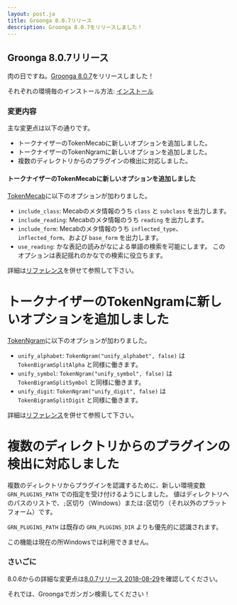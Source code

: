 ```yaml
---
layout: post.ja
title: Groonga 8.0.7リリース
description: Groonga 8.0.7をリリースしました！
---
```


## Groonga 8.0.7リリース

肉の日ですね。[Groonga 8.0.7](/ja/docs/news.html#release-8-0-7)をリリースしました！

それぞれの環境毎のインストール方法: [インストール](/ja/docs/install.html)

### 変更内容

主な変更点は以下の通りです。

* トークナイザーのTokenMecabに新しいオプションを追加しました。
* トークナイザーのTokenNgramに新しいオプションを追加しました。
* 複数のディレクトリからのプラグインの検出に対応しました。

#### トークナイザーのTokenMecabに新しいオプションを追加しました

[TokenMecab](/docs/reference/tokenizers#tokenmecab)に以下のオプションが加わりました。

 * `include_class`: Mecabのメタ情報のうち `class` と `subclass` を出力します。
 * `include_reading`: Mecabのメタ情報のうち `reading` を出力します。
 * `include_form`: Mecabのメタ情報のうち `inflected_type`、`inflected_form`、および `base_form` を出力します。
 * `use_reading`: かな表記の読みがなによる単語の検索を可能にします。
   このオプションは表記揺れのかなでの検索に役立ちます。

詳細は[リファレンス](/docs/reference/tokenizers#tokenmecab)を併せて参照して下さい。

# トークナイザーのTokenNgramに新しいオプションを追加しました

[TokenNgram](/docs/reference/tokenizers#tokenngram)に以下のオプションが加わりました。

 * `unify_alphabet`: `TokenNgram("unify_alphabet", false)` は `TokenBigramSplitAlpha` と同様に働きます。
 * `unify_symbol`: `TokenNgram("unify_symbol", false)` は `TokenBigramSplitSymbol` と同様に働きます。
 * `unify_digit`: `TokenNgram("unify_digit", false)` は `TokenBigramSplitDigit` と同様に働きます。

詳細は[リファレンス](/docs/reference/tokenizers#tokenngram)を併せて参照して下さい。

# 複数のディレクトリからのプラグインの検出に対応しました

複数のディレクトリからプラグインを認識するために、新しい環境変数 `GRN_PLUGINS_PATH` での指定を受け付けるようにしました。
値はディレクトリへのパスのリストで、`;`区切り（Windows）または`:`区切り（それ以外のプラットフォーム）です。

`GRN_PLUGINS_PATH` は既存の `GRN_PLUGINS_DIR` よりも優先的に認識されます。

この機能は現在の所Windowsでは利用できません。

### さいごに

8.0.6からの詳細な変更点は[8.0.7リリース 2018-08-29](/ja/docs/news.html#release-8-0-7)を確認してください。

それでは、Groongaでガンガン検索してください！
